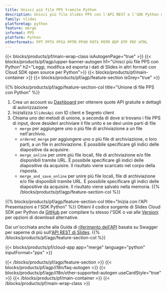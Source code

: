 ```yaml
---
title: Unisci più file PPS tramite Python
description: Unisci più file Slides PPS con l'API REST e l'SDK Python open source
family: slides
platformtag: python
feature: merge
informat: PPS
platform: Python
otherformats: PPT PPTX PPSX PPTM PPSM POTX POTM ODP OTP PDF HTML
---
```


{{< blocks/products/pf/main-wrap-class isAutogenPage="true" >}}
{{< blocks/products/pf/agp/upper-banner-autogen h1="Unisci più file PPS con Python" h2="Leggi, modifica ed esporta i dati di Slides in altri formati con Cloud SDK open source per Python">}}
{{< blocks/products/pf/main-container >}}
{{< blocks/products/pf/agp/feature-section isGrey="true" >}}

{{% blocks/products/pf/agp/feature-section-col title="Unione di file PPS con Python" %}}
1. Crea un account su <a href="https://dashboard.aspose.cloud/">Dashboard</a> per ottenere quote API gratuite e dettagli di autorizzazione
1. Inizializza ```SlidesApi``` con ID client e Segreto client
1. Chiama uno dei metodi di unione, a seconda di dove si trovano i file PPS di input, dove desideri archiviare il file unito e se devi unire parti di file
    - ```merge``` per aggiungere uno o più file di archiviazione a un file nell'archivio.
    - ```ordered_merge``` per aggiungere uno o più file di archiviazione, o loro parti, a un file in archiviazione. È possibile specificare gli indici delle diapositive da acquisire.
    - ```merge_online``` per unire più file locali, file di archiviazione e/o file disponibili tramite URL. È possibile specificare gli indici delle diapositive da acquisire. Il risultato viene scaricato nel corpo della risposta.
    - ```merge_and_save_online``` per unire più file locali, file di archiviazione e/o file disponibili tramite URL. È possibile specificare gli indici delle diapositive da acquisire. Il risultato viene salvato nella memoria.
{{% /blocks/products/pf/agp/feature-section-col %}}

{{% blocks/products/pf/agp/feature-section-col title="Inizia con l'API Presentazioni e l'SDK Python" %}}
Ottieni il codice sorgente di Slides Cloud SDK per Python da [GitHub](https://github.com/aspose-slides-cloud/aspose-slides-cloud-python) per compilare tu stesso l'SDK o vai alle [Versioni](https://releases.aspose.cloud/) per opzioni di download alternative.

Dai un'occhiata anche alla Guida di [riferimento dell'API](https://apireference.aspose.cloud/slides/) basata su Swagger per saperne di più sull'[API REST di Slides](https://products.aspose.cloud/slides/curl/).
{{% /blocks/products/pf/agp/feature-section-col %}}

{{< blocks/products/pf/cloud-app app="merge" language="python" inputFormat="pps" >}}

{{< /blocks/products/pf/agp/feature-section >}}
{{< blocks/products/pf/agp/i18n/faq-autogen >}}
{{< blocks/products/pf/agp/i18n/other-supported-autogen useCardStyle="true" >}}
{{< /blocks/products/pf/main-container >}}
{{< /blocks/products/pf/main-wrap-class >}}